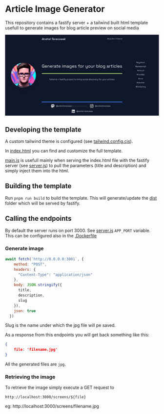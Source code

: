 # Article Image Generator

This repository contains a fastify server + a tailwind built html template usefull to generate images for blog article preview on social media

![example output](./example-output.jpg)


## Developing the template

A custom tailwind theme is configured (see [tailwind.config.cjs](./tailwind.config.cjs)). 


In [index.html](./index.html) you can find and customize the full template.

[main.js](./src/main.js) is usefull mainly when serving the index.html file with the fastify server (see [server.js](./server.js)) to pull the parameters (title and description) and simply inject them into the html.


## Building the template

Run `pnpm run build` to build the template. This will generate/update the [dist](./dist/) folder which will be served by fastify.


## Calling the endpoints

By default the server runs on port 3000. See [server.js](./server.js) `APP_PORT` variable. This can be configured also in the [.Dockerfile](./.Dockerfile)

### Generate image


```js
await fetch(`http://0.0.0.0:3001`, {
    method: "POST",
    headers: {
      "Content-Type": "application/json"
    },
    body: JSON.stringify({
      title,
      description,
      slug
    }),
    json: true
  })
```

Slug is the name under which the jpg file will pe saved.

As a response from this endpoints you will get back something like this:

```json
{
    file: 'filename.jpg'
}
```

All the generated files are `jpg`.

### Retrieving the image

To retrieve the image simply execute a GET request to 

```
http://localhost:3000/screens/${file}
```

eg: http://localhost:3000/screens/filename.jpg
